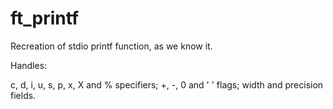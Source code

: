 # ft_printf
Recreation of stdio printf function, as we know it.

Handles:

  c, d, i, u, s, p, x, X and % specifiers;
  +, -, 0 and ' ' flags;
  width and precision fields.
